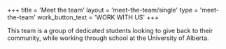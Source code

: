 +++
title = 'Meet the team'
layout = 'meet-the-team/single'
type = 'meet-the-team'
work_button_text = 'WORK WITH US'
+++

This team is a group of dedicated students looking to give back to their community, while working through school at the University of Alberta.